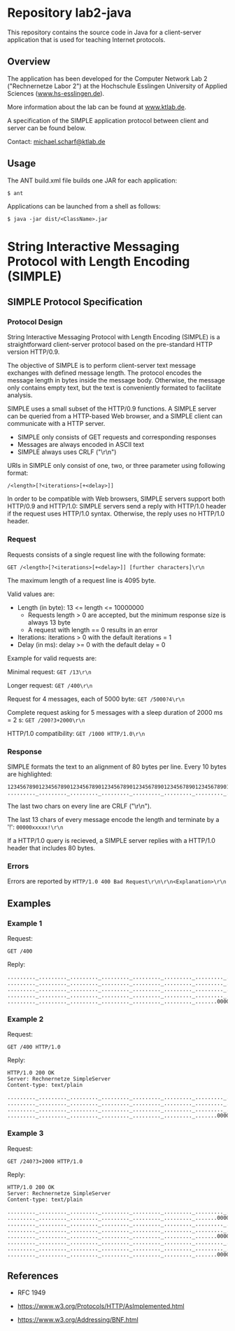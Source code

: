 # Repository lab2-java

This repository contains the source code in Java for a client-server application that is used for teaching Internet protocols.

## Overview

The application has been developed for the Computer Network Lab 2 ("Rechnernetze Labor 2") at the Hochschule Esslingen University of Applied Sciences (www.hs-esslingen.de).

More information about the lab can be found at www.ktlab.de.

A specification of the SIMPLE application protocol between client and server can be found below.

Contact: michael.scharf@ktlab.de

## Usage

The ANT build.xml file builds one JAR for each application:

`$ ant`

Applications can be launched from a shell as follows:

`$ java -jar dist/<ClassName>.jar`


# String Interactive Messaging Protocol with Length Encoding (SIMPLE)

## SIMPLE Protocol Specification

### Protocol Design

String Interactive Messaging Protocol with Length Encoding (SIMPLE) is a straightforward client-server protocol based on the pre-standard HTTP version HTTP/0.9.

The objective of SIMPLE is to perform client-server text message exchanges with defined message length. The protocol encodes the message length in bytes inside the message body. Otherwise, the message only contains empty text, but the text is conveniently formated to facilitate analysis. 

SIMPLE uses a small subset of the HTTP/0.9 functions. A SIMPLE server can be queried from a HTTP-based Web browser, and a SIMPLE client can communicate with a HTTP server.
* SIMPLE only consists of GET requests and corresponding responses
* Messages are always encoded in ASCII text
* SIMPLE always uses CRLF ("\r\n")

URIs in SIMPLE only consist of one, two, or three parameter using following format:

	/<length>[?<iterations>[+<delay>]]

In order to be compatible with Web browsers, SIMPLE servers support both HTTP/0.9 and HTTP/1.0: SIMPLE servers send a reply with HTTP/1.0 header if the request uses HTTP/1.0 syntax. Otherwise, the reply uses no HTTP/1.0 header.


### Request

Requests consists of a single request line with the following formate:

	GET /<length>[?<iterations>[+<delay>]] [further characters]\r\n

The maximum length of a request line is 4095 byte.

Valid values are: 
* Length (in byte): 13 <= length <= 10000000
  - Requests length > 0 are accepted, but the minimum response size is always 13 byte
  - A request with length == 0 results in an error
* Iterations: iterations > 0 with the default iterations = 1
* Delay (in ms): delay >= 0 with the default delay = 0

Example for valid requests are:

Minimal request: `GET /13\r\n`

Longer request: `GET /400\r\n`

Request for 4 messages, each of 5000 byte: `GET /5000?4\r\n`

Complete request asking for 5 messages with a sleep duration of 2000 ms = 2 s: `GET /200?3+2000\r\n`

HTTP/1.0 compatibility: `GET /1000 HTTP/1.0\r\n`


### Response 

SIMPLE formats the text to an alignment of 80 bytes per line. Every 10 bytes are highlighted:

	12345678901234567890123456789012345678901234567890123456789012345678901234567890
	........._........._........._........._........._........._........._........\r\n

The last two chars on every line are CRLF ("\r\n").

The last 13 chars of every message encode the length and terminate by a '!': `00000xxxxx!\r\n`

If a HTTP/1.0 query is recieved, a SIMPLE server replies with a HTTP/1.0 header that includes 80 bytes.

### Errors

Errors are reported by `HTTP/1.0 400 Bad Request\r\n\r\n<Explanation>\r\n`


## Examples

### Example 1

Request:

	GET /400 

Reply:

	........._........._........._........._........._........._........._........
	........._........._........._........._........._........._........._........
	........._........._........._........._........._........._........._........
	........._........._........._........._........._........._........._........
	........._........._........._........._........._........._.......0000000400!

### Example 2

Request:

	GET /400 HTTP/1.0

Reply:

	HTTP/1.0 200 OK
	Server: Rechnernetze SimpleServer
	Content-type: text/plain
	
	........._........._........._........._........._........._........._........
	........._........._........._........._........._........._........._........
	........._........._........._........._........._........._........._........
	........._........._........._........._........._........._.......0000000400!

### Example 3

Request:

	GET /240?3+2000 HTTP/1.0

Reply:

	HTTP/1.0 200 OK
	Server: Rechnernetze SimpleServer
	Content-type: text/plain
	
	........._........._........._........._........._........._........._........
	........._........._........._........._........._........._.......0000000240!
	........._........._........._........._........._........._........._........
	........._........._........._........._........._........._........._........
	........._........._........._........._........._........._.......0000000240!
	........._........._........._........._........._........._........._........
	........._........._........._........._........._........._........._........
	........._........._........._........._........._........._.......0000000240!


## References

* RFC 1949

* https://www.w3.org/Protocols/HTTP/AsImplemented.html

* https://www.w3.org/Addressing/BNF.html

